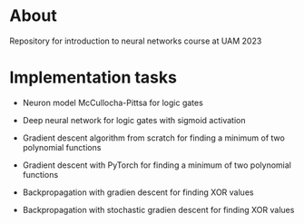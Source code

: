 # About

Repository for introduction to neural networks course at UAM 2023

# Implementation tasks

* Neuron model McCullocha-Pittsa for logic gates

* Deep neural network for logic gates with sigmoid activation

* Gradient descent algorithm from scratch for finding a minimum of two polynomial functions

* Gradient descent with PyTorch for finding a minimum of two polynomial functions

* Backpropagation with gradien descent for finding XOR values

* Backpropagation with stochastic gradien descent for finding XOR values